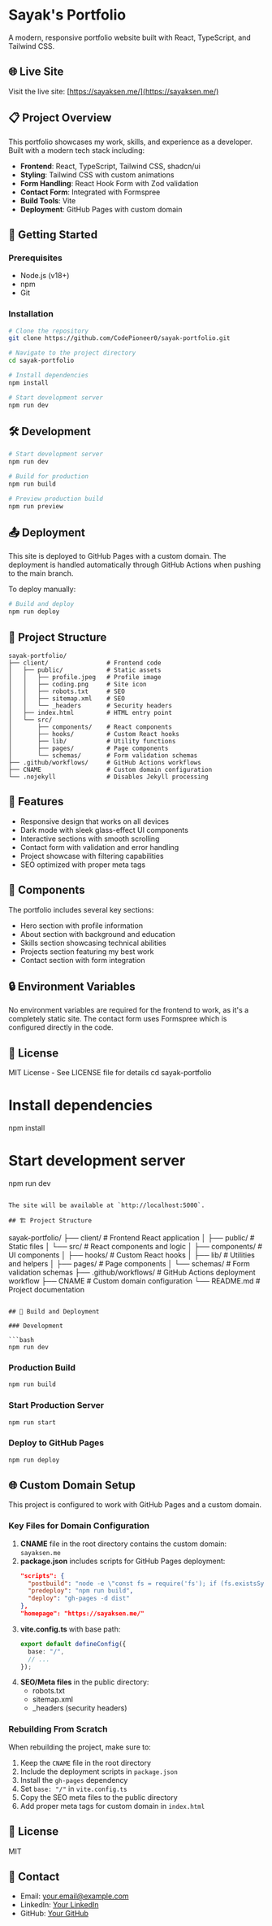 # Sayak's Portfolio

A modern, responsive portfolio website built with React, TypeScript, and Tailwind CSS.

## 🌐 Live Site

Visit the live site: [https://sayaksen.me/](https://sayaksen.me/)

## 📋 Project Overview

This portfolio showcases my work, skills, and experience as a developer. Built with a modern tech stack including:

- **Frontend**: React, TypeScript, Tailwind CSS, shadcn/ui
- **Styling**: Tailwind CSS with custom animations
- **Form Handling**: React Hook Form with Zod validation
- **Contact Form**: Integrated with Formspree
- **Build Tools**: Vite
- **Deployment**: GitHub Pages with custom domain

## 🚀 Getting Started

### Prerequisites

- Node.js (v18+)
- npm
- Git

### Installation

```bash
# Clone the repository
git clone https://github.com/CodePioneer0/sayak-portfolio.git

# Navigate to the project directory
cd sayak-portfolio

# Install dependencies
npm install

# Start development server
npm run dev
```

## 🛠️ Development

```bash
# Start development server
npm run dev

# Build for production
npm run build

# Preview production build
npm run preview
```

## 📤 Deployment

This site is deployed to GitHub Pages with a custom domain. The deployment is handled automatically through GitHub Actions when pushing to the main branch.

To deploy manually:

```bash
# Build and deploy
npm run deploy
```

## 📂 Project Structure

```
sayak-portfolio/
├── client/                # Frontend code
│   ├── public/            # Static assets
│   │   ├── profile.jpeg   # Profile image
│   │   ├── coding.png     # Site icon
│   │   ├── robots.txt     # SEO
│   │   ├── sitemap.xml    # SEO
│   │   └── _headers       # Security headers
│   ├── index.html         # HTML entry point
│   └── src/
│       ├── components/    # React components
│       ├── hooks/         # Custom React hooks
│       ├── lib/           # Utility functions
│       ├── pages/         # Page components
│       └── schemas/       # Form validation schemas
├── .github/workflows/     # GitHub Actions workflows
├── CNAME                  # Custom domain configuration
└── .nojekyll              # Disables Jekyll processing
```

## 🎨 Features

- Responsive design that works on all devices
- Dark mode with sleek glass-effect UI components
- Interactive sections with smooth scrolling
- Contact form with validation and error handling
- Project showcase with filtering capabilities
- SEO optimized with proper meta tags

## 🧩 Components

The portfolio includes several key sections:

- Hero section with profile information
- About section with background and education
- Skills section showcasing technical abilities
- Projects section featuring my best work
- Contact section with form integration

## 🔒 Environment Variables

No environment variables are required for the frontend to work, as it's a completely static site. The contact form uses Formspree which is configured directly in the code.

## 📄 License

MIT License - See LICENSE file for details
cd sayak-portfolio

# Install dependencies
npm install

# Start development server
npm run dev
```

The site will be available at `http://localhost:5000`.

## 🏗️ Project Structure

```
sayak-portfolio/
├── client/             # Frontend React application
│   ├── public/         # Static files
│   └── src/            # React components and logic
│       ├── components/ # UI components
│       ├── hooks/      # Custom React hooks
│       ├── lib/        # Utilities and helpers
│       ├── pages/      # Page components
│       └── schemas/    # Form validation schemas
├── .github/workflows/  # GitHub Actions deployment workflow
├── CNAME               # Custom domain configuration
└── README.md           # Project documentation
```

## 🔧 Build and Deployment

### Development

```bash
npm run dev
```

### Production Build

```bash
npm run build
```

### Start Production Server

```bash
npm run start
```

### Deploy to GitHub Pages

```bash
npm run deploy
```

## 🌐 Custom Domain Setup

This project is configured to work with GitHub Pages and a custom domain.

### Key Files for Domain Configuration

1. **CNAME** file in the root directory contains the custom domain: `sayaksen.me`
2. **package.json** includes scripts for GitHub Pages deployment:
   ```json
   "scripts": {
     "postbuild": "node -e \"const fs = require('fs'); if (fs.existsSync('CNAME')) { fs.copyFileSync('CNAME', 'dist/CNAME'); }\"",
     "predeploy": "npm run build",
     "deploy": "gh-pages -d dist"
   },
   "homepage": "https://sayaksen.me/"
   ```
3. **vite.config.ts** with base path:
   ```typescript
   export default defineConfig({
     base: "/",
     // ...
   });
   ```
4. **SEO/Meta files** in the public directory:
   - robots.txt
   - sitemap.xml
   - _headers (security headers)

### Rebuilding From Scratch

When rebuilding the project, make sure to:

1. Keep the `CNAME` file in the root directory
2. Include the deployment scripts in `package.json`
3. Install the `gh-pages` dependency
4. Set `base: "/"` in `vite.config.ts` 
5. Copy the SEO meta files to the public directory
6. Add proper meta tags for custom domain in `index.html`

## 📝 License

MIT

## 👤 Contact

- Email: your.email@example.com
- LinkedIn: [Your LinkedIn](https://www.linkedin.com/in/yourprofile)
- GitHub: [Your GitHub](https://github.com/yourusername)
